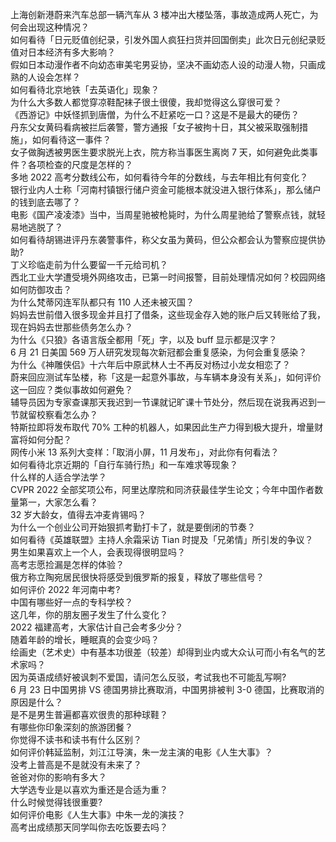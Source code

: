 上海创新港蔚来汽车总部一辆汽车从 3 楼冲出大楼坠落，事故造成两人死亡，为何会出现这种情况？  
如何看待「日元贬值创纪录，引发外国人疯狂扫货并回国倒卖」此次日元创纪录贬值对日本经济有多大影响？  
假如日本动漫作者不向幼态审美宅男妥协，坚决不画幼态人设的动漫人物，只画成熟的人设会怎样？  
如何看待北京地铁「去英语化」现象？  
为什么大多数人都觉穿凉鞋配袜子很土很傻，我却觉得这么穿很可爱？  
《西游记》中妖怪抓到唐僧，为什么不赶紧吃一口？这是不是最大的硬伤？  
丹东父女黄码看病被拦后袭警，警方通报「女子被拘十日，其父被采取强制措施」，如何看待这一事件？  
女子做胸透被男医生要求脱光上衣，院方称当事医生离岗 7 天，如何避免此类事件？各项检查的尺度是怎样的？  
多地 2022 高考分数线公布，如何看待今年的分数线，与去年相比有何变化？  
银行业内人士称「河南村镇银行储户资金可能根本就没进入银行体系」，那么储户的钱到底去哪了？  
电影《国产凌凌漆》当中，当周星驰被枪毙时，为什么周星驰给了警察点钱，就轻易地逃脱了？  
如何看待胡锡进评丹东袭警事件，称父女虽为黄码，但公众都会认为警察应提供协助?  
丁义珍临走前为什么要留一千元给司机？  
西北工业大学遭受境外网络攻击，已第一时间报警，目前处理情况如何？校园网络如何防御攻击？  
为什么梵蒂冈连军队都只有 110 人还未被灭国？  
妈妈去世前借入很多现金并且打了借条，这些现金存入她的账户后又转账给了我，现在妈妈去世那些债务怎么办？  
为什么《只狼》各语言版全都用「死」字，以及 buff 显示都是汉字？  
6 月 21 日美国 569 万人研究发现每次新冠都会重复感染，为何会重复感染？  
为什么《神雕侠侣》十六年后中原武林人士不再反对杨过小龙女相恋了？  
蔚来回应测试车坠楼，称「这是一起意外事故，与车辆本身没有关系」，如何评价这一回应？类似事故如何避免？  
辅导员因为专家查课那天我迟到一节课就记旷课十节处分，然后现在说我再迟到一节就留校察看怎么办？  
特斯拉即将发布取代 70% 工种的机器人，如果因此生产力得到极大提升，增量财富将如何分配？  
网传小米 13 系列大变样：「取消小屏，11 月发布」，对此你有何看法？  
如何看待北京近期的「自行车骑行热」和一车难求等现象？  
什么样的人适合学法学？  
CVPR 2022 全部奖项公布，阿里达摩院和同济获最佳学生论文；今年中国作者数量第一，大家怎么看？  
32 岁大龄女，值得去冲麦肯锡吗？  
为什么一个创业公司开始狠抓考勤打卡了，就是要倒闭的节奏？  
如何看待《英雄联盟》主持人余霜采访 Tian 时提及「兄弟情」所引发的争议？  
男生如果喜欢上一个人，会表现得很明显吗？  
高考志愿捡漏是怎样的体验？  
俄方称立陶宛居民很快将感受到俄罗斯的报复，释放了哪些信号？  
如何评价 2022 年河南中考?  
中国有哪些好一点的专科学校？  
这几年，你的朋友圈子发生了什么变化？  
2022 福建高考，大家估计自己会考多少分？  
随着年龄的增长，睡眠真的会变少吗？  
绘画史（艺术史）中有基本功很差（较差）却得到业内或大众认可而小有名气的艺术家吗？  
因为英语成绩好被讽刺不爱国，请问怎么反驳，考试我也不可能乱写啊?  
6 月 23 日中国男排 VS 德国男排比赛取消，中国男排被判 3-0 德国，比赛取消的原因是什么？  
是不是男生普遍都喜欢很贵的那种球鞋？  
有哪些你印象深刻的旅游团餐？  
你觉得不读书和读书有什么区别？  
如何评价韩延监制，刘江江导演，朱一龙主演的电影《人生大事》？  
没考上普高是不是就没有未来了？  
爸爸对你的影响有多大？  
大学选专业是以喜欢为重还是合适为重？  
什么时候觉得钱很重要?  
如何评价电影《人生大事》中朱一龙的演技？  
高考出成绩那天同学叫你去吃饭要去吗？  

